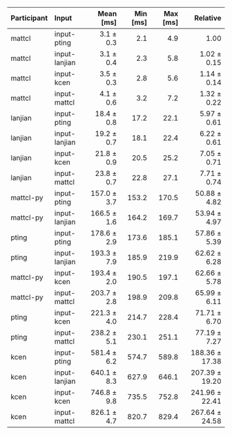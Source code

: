 | Participant | Input | Mean [ms] | Min [ms] | Max [ms] | Relative |
|:---|:---|---:|---:|---:|---:|
| mattcl | input-pting | 3.1 ± 0.3 | 2.1 | 4.9 | 1.00 |
| mattcl | input-lanjian | 3.1 ± 0.4 | 2.3 | 5.8 | 1.02 ± 0.15 |
| mattcl | input-kcen | 3.5 ± 0.3 | 2.8 | 5.6 | 1.14 ± 0.14 |
| mattcl | input-mattcl | 4.1 ± 0.6 | 3.2 | 7.2 | 1.32 ± 0.22 |
| lanjian | input-pting | 18.4 ± 0.8 | 17.2 | 22.1 | 5.97 ± 0.61 |
| lanjian | input-lanjian | 19.2 ± 0.7 | 18.1 | 22.4 | 6.22 ± 0.61 |
| lanjian | input-kcen | 21.8 ± 0.9 | 20.5 | 25.2 | 7.05 ± 0.71 |
| lanjian | input-mattcl | 23.8 ± 0.7 | 22.8 | 27.1 | 7.71 ± 0.74 |
| mattcl-py | input-pting | 157.0 ± 3.7 | 153.2 | 170.5 | 50.88 ± 4.82 |
| mattcl-py | input-lanjian | 166.5 ± 1.6 | 164.2 | 169.7 | 53.94 ± 4.97 |
| pting | input-pting | 178.6 ± 2.9 | 173.6 | 185.1 | 57.86 ± 5.39 |
| pting | input-lanjian | 193.3 ± 7.9 | 185.9 | 219.9 | 62.62 ± 6.28 |
| mattcl-py | input-kcen | 193.4 ± 2.0 | 190.5 | 197.1 | 62.66 ± 5.78 |
| mattcl-py | input-mattcl | 203.7 ± 2.8 | 198.9 | 209.8 | 65.99 ± 6.11 |
| pting | input-kcen | 221.3 ± 4.0 | 214.7 | 228.4 | 71.71 ± 6.70 |
| pting | input-mattcl | 238.2 ± 5.1 | 230.1 | 251.1 | 77.19 ± 7.27 |
| kcen | input-pting | 581.4 ± 6.2 | 574.7 | 589.8 | 188.36 ± 17.38 |
| kcen | input-lanjian | 640.1 ± 8.3 | 627.9 | 646.1 | 207.39 ± 19.20 |
| kcen | input-kcen | 746.8 ± 9.8 | 735.5 | 752.8 | 241.96 ± 22.41 |
| kcen | input-mattcl | 826.1 ± 4.7 | 820.7 | 829.4 | 267.64 ± 24.58 |
